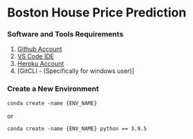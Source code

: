 # Boston House Price Prediction

### Software and Tools Requirements

1. [Github Account](https://github.com)
2. [VS Code IDE](https://code.visualstudio.com/)
3. [Heroku Account](https://heroku.com)
4. [GitCLI - (Specifically for windows user)]

### Create a New Environment

```
conda create -name {ENV_NAME}
```

or

```
conda create -name {ENV_NAME} python == 3.9.5
```
